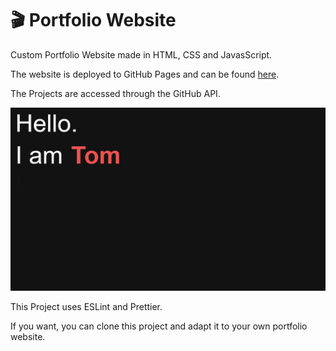 # :clapper: Portfolio Website

Custom Portfolio Website made in HTML, CSS and JavasScript.

The website is deployed to GitHub Pages and can be found [here](https://schmelto.github.io/portfolio/).

The Projects are accessed through the GitHub API.

![portfolio](./assets/portfolio.gif)

This Project uses ESLint and Prettier.

If you want, you can clone this project and adapt it to your own portfolio website. 
